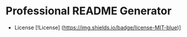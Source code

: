 # Professional README Generator 

- License
[!License] (https://img.shields.io/badge/license-MIT-blue)]
